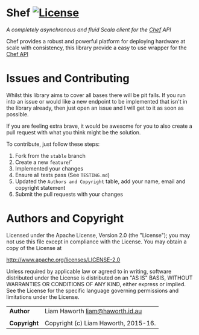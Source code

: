 Shef [![License](https://img.shields.io/badge/License-Apache%202.0-blue.svg)](https://opensource.org/licenses/Apache-2.0)
====

_A completely asynchronous and fluid Scala client for the [Chef][0] API_

Chef provides a robust and powerful platform for deploying hardware at scale with consistency,
 this library provide a easy to use wrapper for the [Chef API][1]

Issues and Contributing
=======================

Whilst this library aims to cover all bases there will be pit falls. If you run
into an issue or would like a new endpoint to be implemented that isn't in the library
already, then just open an issue and I will get to it as soon as possible.

If you are feeling extra brave, it would be awesome for you to also create a pull
request with what you think might be the solution.

To contribute, just follow these steps:

  1. Fork from the `stable` branch
  2. Create a new `feature`/`
  3. Implemented your changes
  4. Ensure all tests pass (See `TESTING.md`)
  5. Updated the `Authors and Copyright` table, add your name, email and copyright statement
  6. Submit the pull requests with your changes


Authors and Copyright
=====================

Licensed under the Apache License, Version 2.0 (the "License"); you may not use this file except in compliance with the License. You may obtain a copy of the License at

http://www.apache.org/licenses/LICENSE-2.0

Unless required by applicable law or agreed to in writing, software distributed under the License is distributed on an "AS IS" BASIS, WITHOUT WARRANTIES OR CONDITIONS OF ANY KIND, either express or implied. See the License for the specific language governing permissions and limitations under the License.

|                  |                                      |
|:-----------------|:-------------------------------------|
| **Author**       | Liam Haworth <liam@haworth.id.au>    |
|                  |                                      |
| **Copyright**    | Copyright (c) Liam Haworth, 2015-16. |

[0]: https://chef.io
[1]: https://docs.chef.io/api_chef_server.html